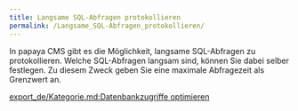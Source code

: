 ```yaml
---
title: Langsame SQL-Abfragen protokollieren
permalink: /Langsame_SQL-Abfragen_protokollieren/
---
```


In papaya CMS gibt es die Möglichkeit, langsame SQL-Abfragen zu protokollieren. Welche SQL-Abfragen langsam sind, können Sie dabei selber festlegen. Zu diesem Zweck geben Sie eine maximale Abfragezeit als Grenzwert an.

[export_de/Kategorie.md:Datenbankzugriffe optimieren](export_de/Kategorie.md:Datenbankzugriffe_optimieren )